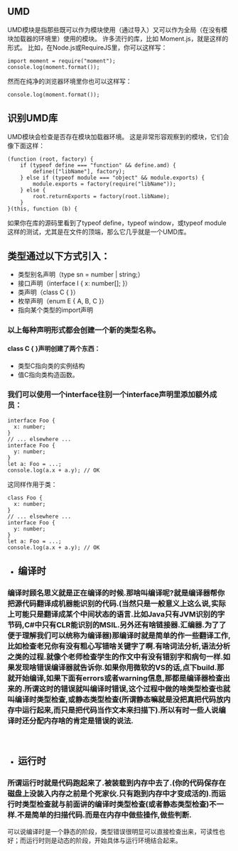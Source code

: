 ## UMD
UMD模块是指那些既可以作为模块使用（通过导入）又可以作为全局（在没有模块加载器的环境里）使用的模块。 许多流行的库，比如 Moment.js，就是这样的形式。 比如，在Node.js或RequireJS里，你可以这样写：

```
import moment = require("moment");
console.log(moment.format());
```
然而在纯净的浏览器环境里你也可以这样写：
```
console.log(moment.format());
```

## 识别UMD库
UMD模块会检查是否存在模块加载器环境。 这是非常形容观察到的模块，它们会像下面这样：
```
(function (root, factory) {
    if (typeof define === "function" && define.amd) {
        define(["libName"], factory);
    } else if (typeof module === "object" && module.exports) {
        module.exports = factory(require("libName"));
    } else {
        root.returnExports = factory(root.libName);
    }
}(this, function (b) {
```
如果你在库的源码里看到了typeof define，typeof window，或typeof module这样的测试，尤其是在文件的顶端，那么它几乎就是一个UMD库。

## 类型通过以下方式引入：
+ 类型别名声明（type sn = number | string;）
+ 接口声明（interface I { x: number[]; }）
+ 类声明（class C { }）
+ 枚举声明（enum E { A, B, C }）
+ 指向某个类型的import声明
### 以上每种声明形式都会创建一个新的类型名称。

#### class C { }声明创建了两个东西： 
+ 类型C指向类的实例结构
+ 值C指向类构造函数。

### 我们可以使用一个interface往别一个interface声明里添加额外成员：

```
interface Foo {
  x: number;
}
// ... elsewhere ...
interface Foo {
  y: number;
}
let a: Foo = ...;
console.log(a.x + a.y); // OK
```
这同样作用于类：
```
class Foo {
  x: number;
}
// ... elsewhere ...
interface Foo {
  y: number;
}
let a: Foo = ...;
console.log(a.x + a.y); // OK
```

+ ## 编译时
### 编译时顾名思义就是正在编译的时候.那啥叫编译呢?就是编译器帮你把源代码翻译成机器能识别的代码.(当然只是一般意义上这么说,实际上可能只是翻译成某个中间状态的语言.比如Java只有JVM识别的字节码,C#中只有CLR能识别的MSIL.另外还有啥链接器.汇编器.为了了便于理解我们可以统称为编译器)那编译时就是简单的作一些翻译工作,比如检查老兄你有没有粗心写错啥关键字了啊.有啥词法分析,语法分析之类的过程.就像个老师检查学生的作文中有没有错别字和病句一样.如果发现啥错误编译器就告诉你.如果你用微软的VS的话,点下build.那就开始编译,如果下面有errors或者warning信息,那都是编译器检查出来的.所谓这时的错误就叫编译时错误,这个过程中做的啥类型检查也就叫编译时类型检查,或静态类型检查(所谓静态嘛就是没把真把代码放内存中运行起来,而只是把代码当作文本来扫描下).所以有时一些人说编译时还分配内存啥的肯定是错误的说法.

 

+ ## 运行时
### 所谓运行时就是代码跑起来了.被装载到内存中去了.(你的代码保存在磁盘上没装入内存之前是个死家伙.只有跑到内存中才变成活的).而运行时类型检查就与前面讲的编译时类型检查(或者静态类型检查)不一样.不是简单的扫描代码.而是在内存中做些操作,做些判断.

可以说编译时是一个静态的阶段，类型错误很明显可以直接检查出来，可读性也好；而运行时则是动态的阶段，开始具体与运行环境结合起来。